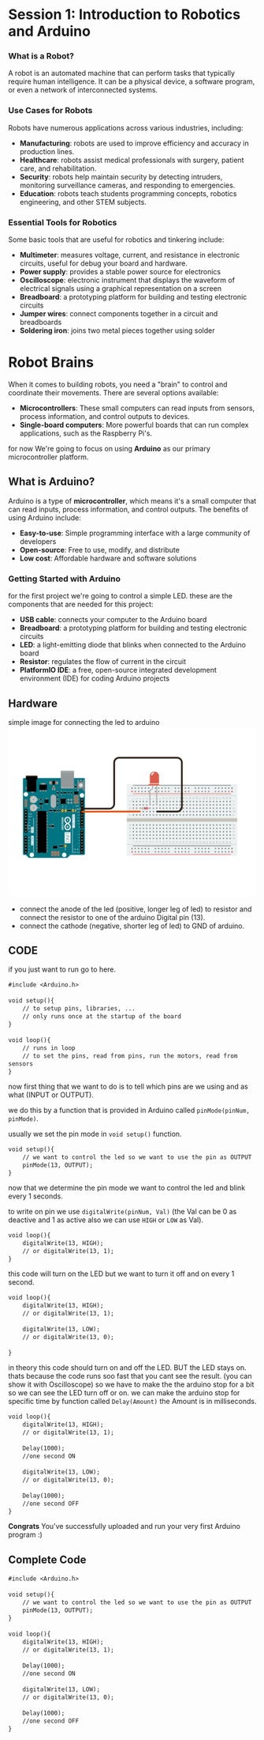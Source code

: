 **Session 1: Introduction to Robotics and Arduino**
=============================================

### What is a Robot?

A robot is an automated machine that can perform tasks that typically require human intelligence. It can be a physical device, a software program, or even a network of interconnected systems.

### Use Cases for Robots

Robots have numerous applications across various industries, including:

* **Manufacturing**: robots are used to improve efficiency and accuracy in production lines.
* **Healthcare**: robots assist medical professionals with surgery, patient care, and rehabilitation.
* **Security**: robots help maintain security by detecting intruders, monitoring surveillance cameras, and responding to emergencies.
* **Education**: robots teach students programming concepts, robotics engineering, and other STEM subjects.

### Essential Tools for Robotics

Some basic tools that are useful for robotics and tinkering include:

* **Multimeter**: measures voltage, current, and resistance in electronic circuits, useful for debug your board and hardware.
* **Power supply**: provides a stable power source for electronics
* **Oscilloscope**: electronic instrument that displays the waveform of electrical signals using a graphical representation on a screen
* **Breadboard**: a prototyping platform for building and testing electronic circuits
* **Jumper wires**: connect components together in a circuit and breadboards
* **Soldering iron**: joins two metal pieces together using solder

**Robot Brains**
=====================

When it comes to building robots, you need a "brain" to control and coordinate their movements. There are several options available:

* **Microcontrollers**: These small computers can read inputs from sensors, process information, and control outputs to devices.
* **Single-board computers**: More powerful boards that can run complex applications, such as the Raspberry Pi's.


for now We're going to focus on using **Arduino** as our primary microcontroller platform.

**What is Arduino?**
-------------------

Arduino is a type of **microcontroller**, which means it's a small computer that can read inputs, process information, and control outputs. The benefits of using Arduino include:

* **Easy-to-use**: Simple programming interface with a large community of developers
* **Open-source**: Free to use, modify, and distribute
* **Low cost**: Affordable hardware and software solutions

### Getting Started with Arduino

for the first project we're going to control a simple LED. these are the components that are needed for this project:

* **USB cable**: connects your computer to the Arduino board
* **Breadboard**: a prototyping platform for building and testing electronic circuits
* **LED**: a light-emitting diode that blinks when connected to the Arduino board
* **Resistor**: regulates the flow of current in the circuit
* **PlatformIO IDE**: a free, open-source integrated development environment (IDE) for coding Arduino projects

**Hardware** 
-----------

simple image for connecting the led to arduino
![LED_Project](./.res/LED_Projcet.png)

* connect the anode of the led (positive, longer leg of led) to resistor and connect the resistor to one of the arduino Digital pin (13).
* connect the cathode (negative, shorter leg of led) to GND  of arduino.

**CODE**
--------
if you just want to run go to here.

```ARDUINO
#include <Arduino.h>

void setup(){
    // to setup pins, libraries, ...
    // only runs once at the startup of the board
}

void loop(){
    // runs in loop 
    // to set the pins, read from pins, run the motors, read from sensors
}

```

now first thing that we want to do is to tell which pins are we using and as what (INPUT or OUTPUT).

we do this by a function that is provided in Arduino called `pinMode(pinNum, pinMode)`.

usually we set the pin mode in `void setup()` function.

```Arduino
void setup(){
    // we want to control the led so we want to use the pin as OUTPUT
    pinMode(13, OUTPUT);
}
```

now that we determine the pin mode we want to control the led and blink every 1 seconds.

to write on pin we use `digitalWrite(pinNum, Val)` (the Val can be 0 as deactive and 1 as active also we can use `HIGH` or `LOW` as Val).

```Arduino
void loop(){
    digitalWrite(13, HIGH);
    // or digitalWrite(13, 1);
}
```

this code will turn on the LED but we want to turn it off and on every 1 second.

```Arduino
void loop(){
    digitalWrite(13, HIGH);
    // or digitalWrite(13, 1);

    digitalWrite(13, LOW);
    // or digitalWrite(13, 0);

}
```

in theory this code should turn on and off the LED. BUT the LED stays on.
thats because the code runs soo fast that you cant see the result. (you can show it with Oscilloscope)
so we have to make the the arduino stop for a bit so we can see the LED turn off or on.
we can make the arduino stop for specific time by function called `Delay(Amount)` the Amount is in milliseconds.

```Arduino
void loop(){
    digitalWrite(13, HIGH);
    // or digitalWrite(13, 1);

    Delay(1000);
    //one second ON

    digitalWrite(13, LOW);
    // or digitalWrite(13, 0);

    Delay(1000);
    //one second OFF
}
```
**Congrats** You've successfully uploaded and run your very first Arduino program :)

**Complete Code**
-----------------

```Arduino
#include <Arduino.h>

void setup(){
    // we want to control the led so we want to use the pin as OUTPUT
    pinMode(13, OUTPUT);
}

void loop(){
    digitalWrite(13, HIGH);
    // or digitalWrite(13, 1);

    Delay(1000);
    //one second ON

    digitalWrite(13, LOW);
    // or digitalWrite(13, 0);

    Delay(1000);
    //one second OFF
}

```
